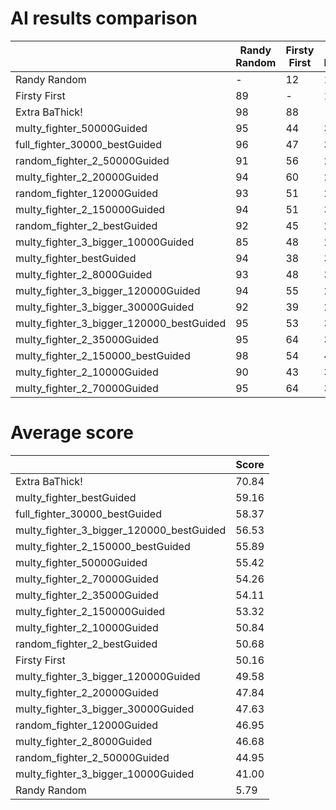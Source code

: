 # AI results comparison

| | Randy Random | Firsty First | Extra BaThick! | multy_fighter_50000Guided | full_fighter_30000_bestGuided | random_fighter_2_50000Guided | multy_fighter_2_20000Guided | random_fighter_12000Guided | multy_fighter_2_150000Guided | random_fighter_2_bestGuided | multy_fighter_3_bigger_10000Guided | multy_fighter_bestGuided | multy_fighter_2_8000Guided | multy_fighter_3_bigger_120000Guided | multy_fighter_3_bigger_30000Guided | multy_fighter_3_bigger_120000_bestGuided | multy_fighter_2_35000Guided | multy_fighter_2_150000_bestGuided | multy_fighter_2_10000Guided | multy_fighter_2_70000Guided |
| --- | --- | --- | --- | --- | --- | --- | --- | --- | --- | --- | --- | --- | --- | --- | --- | --- | --- | --- | --- | --- |
| Randy Random | - | 12 | 1 | 5 | 3 | 9 | 8 | 8 | 3 | 5 | 12 | 4 | 6 | 5 | 6 | 3 | 4 | 3 | 8 | 5 |
| Firsty First | 89 | - | 17 | 56 | 49 | 57 | 39 | 48 | 42 | 54 | 51 | 57 | 59 | 55 | 56 | 51 | 45 | 54 | 42 | 33 |
| Extra BaThick! | 98 | 88 | - | 66 | 67 | 74 | 76 | 76 | 62 | 71 | 78 | 56 | 71 | 70 | 75 | 64 | 66 | 58 | 66 | 68 |
| multy_fighter_50000Guided | 95 | 44 | 30 | - | 49 | 65 | 54 | 63 | 50 | 55 | 60 | 51 | 67 | 57 | 60 | 49 | 44 | 53 | 52 | 51 |
| full_fighter_30000_bestGuided | 96 | 47 | 33 | 55 | - | 60 | 59 | 59 | 63 | 52 | 71 | 51 | 65 | 54 | 58 | 55 | 57 | 53 | 66 | 54 |
| random_fighter_2_50000Guided | 91 | 56 | 26 | 37 | 45 | - | 45 | 45 | 44 | 40 | 55 | 37 | 52 | 46 | 48 | 35 | 41 | 41 | 47 | 43 |
| multy_fighter_2_20000Guided | 94 | 60 | 29 | 43 | 42 | 54 | - | 58 | 39 | 52 | 51 | 38 | 49 | 52 | 45 | 35 | 44 | 39 | 45 | 43 |
| random_fighter_12000Guided | 93 | 51 | 24 | 42 | 41 | 52 | 47 | - | 47 | 47 | 55 | 39 | 51 | 45 | 50 | 46 | 43 | 39 | 48 | 39 |
| multy_fighter_2_150000Guided | 94 | 51 | 31 | 51 | 43 | 54 | 61 | 55 | - | 56 | 63 | 35 | 53 | 57 | 57 | 48 | 51 | 45 | 48 | 50 |
| random_fighter_2_bestGuided | 92 | 45 | 29 | 50 | 47 | 59 | 57 | 50 | 44 | - | 58 | 41 | 53 | 54 | 53 | 47 | 47 | 45 | 51 | 46 |
| multy_fighter_3_bigger_10000Guided | 85 | 48 | 20 | 41 | 30 | 45 | 50 | 41 | 36 | 41 | - | 32 | 41 | 41 | 39 | 36 | 36 | 33 | 41 | 34 |
| multy_fighter_bestGuided | 94 | 38 | 39 | 50 | 54 | 62 | 64 | 61 | 64 | 61 | 66 | - | 65 | 61 | 58 | 56 | 52 | 56 | 57 | 60 |
| multy_fighter_2_8000Guided | 93 | 48 | 36 | 38 | 42 | 52 | 49 | 48 | 54 | 49 | 61 | 35 | - | 44 | 49 | 37 | 50 | 42 | 53 | 44 |
| multy_fighter_3_bigger_120000Guided | 94 | 55 | 26 | 40 | 41 | 52 | 51 | 56 | 46 | 43 | 57 | 41 | 57 | - | 52 | 41 | 45 | 44 | 51 | 50 |
| multy_fighter_3_bigger_30000Guided | 92 | 39 | 29 | 44 | 45 | 53 | 53 | 49 | 42 | 48 | 54 | 41 | 50 | 52 | - | 40 | 40 | 44 | 48 | 39 |
| multy_fighter_3_bigger_120000_bestGuided | 95 | 53 | 38 | 50 | 47 | 64 | 63 | 57 | 55 | 55 | 61 | 47 | 62 | 63 | 61 | - | 57 | 53 | 49 | 58 |
| multy_fighter_2_35000Guided | 95 | 64 | 34 | 52 | 47 | 63 | 56 | 60 | 54 | 54 | 58 | 47 | 51 | 58 | 54 | 43 | - | 45 | 55 | 50 |
| multy_fighter_2_150000_bestGuided | 98 | 54 | 42 | 43 | 47 | 59 | 60 | 57 | 59 | 55 | 66 | 49 | 54 | 56 | 57 | 48 | 58 | - | 53 | 56 |
| multy_fighter_2_10000Guided | 90 | 43 | 30 | 49 | 40 | 55 | 55 | 51 | 54 | 56 | 58 | 42 | 47 | 52 | 53 | 47 | 41 | 47 | - | 46 |
| multy_fighter_2_70000Guided | 95 | 64 | 32 | 50 | 49 | 62 | 51 | 66 | 51 | 55 | 59 | 42 | 56 | 57 | 60 | 44 | 50 | 42 | 54 | - |


# Average score

| | Score |
| --- | --- |
| Extra BaThick! | 70.84 |
| multy_fighter_bestGuided | 59.16 |
| full_fighter_30000_bestGuided | 58.37 |
| multy_fighter_3_bigger_120000_bestGuided | 56.53 |
| multy_fighter_2_150000_bestGuided | 55.89 |
| multy_fighter_50000Guided | 55.42 |
| multy_fighter_2_70000Guided | 54.26 |
| multy_fighter_2_35000Guided | 54.11 |
| multy_fighter_2_150000Guided | 53.32 |
| multy_fighter_2_10000Guided | 50.84 |
| random_fighter_2_bestGuided | 50.68 |
| Firsty First | 50.16 |
| multy_fighter_3_bigger_120000Guided | 49.58 |
| multy_fighter_2_20000Guided | 47.84 |
| multy_fighter_3_bigger_30000Guided | 47.63 |
| random_fighter_12000Guided | 46.95 |
| multy_fighter_2_8000Guided | 46.68 |
| random_fighter_2_50000Guided | 44.95 |
| multy_fighter_3_bigger_10000Guided | 41.00 |
| Randy Random | 5.79 |
